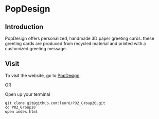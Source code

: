 # PopDesign

## Introduction

PopDesign offers personalized, handmade 3D paper greeting cards. these greeting cards are produced from recycled material and printed with a customized greeting message.

## Visit

To visit the website, go to [PopDesign](http://www.sfu.ca/~leor/IAT339/PO2_Group20/).

OR

Open up your terminal
```
git clone git@github.com:leor8/PO2_Group20.git
cd PO2_Group20
open index.html
```

